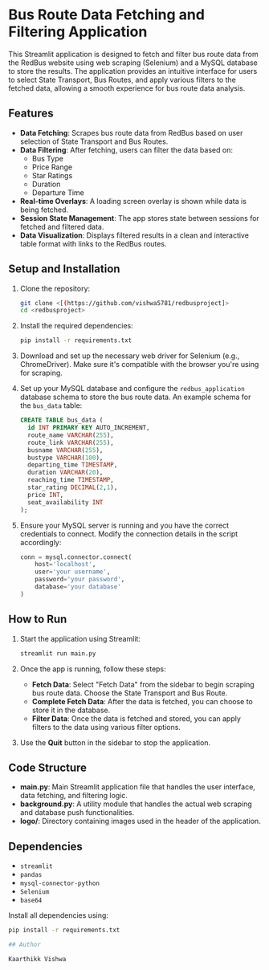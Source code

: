 # Bus Route Data Fetching and Filtering Application

This Streamlit application is designed to fetch and filter bus route data from the RedBus website using web scraping (Selenium) and a MySQL database to store the results. The application provides an intuitive interface for users to select State Transport, Bus Routes, and apply various filters to the fetched data, allowing a smooth experience for bus route data analysis.

## Features

- **Data Fetching**: Scrapes bus route data from RedBus based on user selection of State Transport and Bus Routes.
- **Data Filtering**: After fetching, users can filter the data based on:
  - Bus Type
  - Price Range
  - Star Ratings
  - Duration
  - Departure Time
- **Real-time Overlays**: A loading screen overlay is shown while data is being fetched.
- **Session State Management**: The app stores state between sessions for fetched and filtered data.
- **Data Visualization**: Displays filtered results in a clean and interactive table format with links to the RedBus routes.

## Setup and Installation

1. Clone the repository:
    ```bash
    git clone <[(https://github.com/vishwa5781/redbusproject]>
    cd <redbusproject>
    ```

2. Install the required dependencies:
    ```bash
    pip install -r requirements.txt
    ```

3. Download and set up the necessary web driver for Selenium (e.g., ChromeDriver). Make sure it's compatible with the browser you're using for scraping.

4. Set up your MySQL database and configure the `redbus_application` database schema to store the bus route data. An example schema for the `bus_data` table:

    ```sql
    CREATE TABLE bus_data (
      id INT PRIMARY KEY AUTO_INCREMENT,
      route_name VARCHAR(255),
      route_link VARCHAR(255),
      busname VARCHAR(255),
      bustype VARCHAR(100),
      departing_time TIMESTAMP,
      duration VARCHAR(20),
      reaching_time TIMESTAMP,
      star_rating DECIMAL(2,1),
      price INT,
      seat_availability INT
    );
    ```

5. Ensure your MySQL server is running and you have the correct credentials to connect. Modify the connection details in the script accordingly:

    ```python
    conn = mysql.connector.connect(
        host='localhost',
        user='your username',
        password='your password',
        database='your database'
    )
    ```

## How to Run

1. Start the application using Streamlit:
    ```bash
    streamlit run main.py
    ```

2. Once the app is running, follow these steps:
   - **Fetch Data**: Select "Fetch Data" from the sidebar to begin scraping bus route data. Choose the State Transport and Bus Route.
   - **Complete Fetch Data**: After the data is fetched, you can choose to store it in the database.
   - **Filter Data**: Once the data is fetched and stored, you can apply filters to the data using various filter options.
   
3. Use the **Quit** button in the sidebar to stop the application.

## Code Structure

- **main.py**: Main Streamlit application file that handles the user interface, data fetching, and filtering logic.
- **background.py**: A utility module that handles the actual web scraping and database push functionalities.
- **logo/**: Directory containing images used in the header of the application.

## Dependencies

- `streamlit`
- `pandas`
- `mysql-connector-python`
- `Selenium`
- `base64`

Install all dependencies using:

```bash
pip install -r requirements.txt

## Author

Kaarthikk Vishwa

